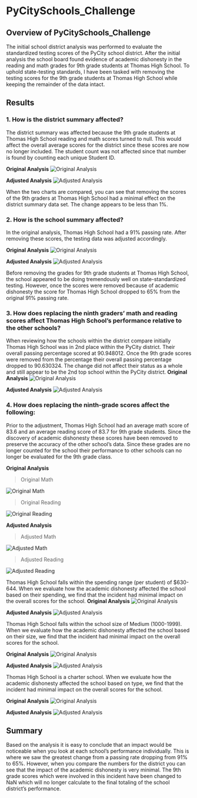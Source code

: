 # PyCitySchools_Challenge

## Overview of PyCitySchools_Challenge
The initial school district analysis was performed to evaluate the standardized testing scores of the PyCity school district. After the initial analysis the school board found evidence of academic dishonesty in the reading and math grades for 9th grade students at Thomas High School. To uphold state-testing standards, I have been tasked with removing the testing scores for the 9th grade students at Thomas High School while keeping the remainder of the data intact. 

## Results
### 1. How is the district summary affected?

The district summary was affected because the 9th grade students at Thomas High School reading and math scores turned to null. This would affect the overall average scores for the district since these scores are now no longer included. The student count was not affected since that number is found by counting each unique Student ID.

**Original Analysis**
![Original Analysis](https://github.com/CorinneBean/School_District_Analysis/blob/3a1cc2617144300b1d0e0265433be7f5d7afd0e7/Resources/Original%20District%20Summary.png)

**Adjusted Analysis**
![Adjusted Analysis](https://github.com/CorinneBean/School_District_Analysis/blob/3a1cc2617144300b1d0e0265433be7f5d7afd0e7/Resources/Adjusted%20District%20Summary.png)

When the two charts are compared, you can see that removing the scores of the 9th graders at Thomas High School had a minimal effect on the district summary data set. The change appears to be less than 1%.

### 2. How is the school summary affected?
In the original analysis, Thomas High School had a 91% passing rate. After removing these scores, the testing data was adjusted accordingly. 

**Original Analysis**
![Original Analysis]( https://github.com/CorinneBean/School_District_Analysis/blob/589a8eb3f4c9d9b3bb1fcac8789caf16513ecdc7/Resources/Original%20Per%20School%20Summary.png)

**Adjusted Analysis**
![Adjusted Analysis]( https://github.com/CorinneBean/School_District_Analysis/blob/589a8eb3f4c9d9b3bb1fcac8789caf16513ecdc7/Resources/Adjusted%20Per%20School%20Summary.png)

Before removing the grades for 9th grade students at Thomas High School, the school appeared to be doing tremendously well on state-standardized testing. However, once the scores were removed because of academic dishonesty the score for Thomas High School dropped to 65% from the original 91% passing rate.

### 3. How does replacing the ninth graders’ math and reading scores affect Thomas High School’s performance relative to the other schools?
When reviewing how the schools within the district compare initially Thomas High School was in 2nd place within the PyCity district. Their overall passing percentage scored at 90.948012. Once the 9th grade scores were removed from the percentage their overall passing percentage dropped to 90.630324. The change did not affect their status as a whole and still appear to be the 2nd top school within the PyCity district.
**Original Analysis**
![Original Analysis]( https://github.com/CorinneBean/School_District_Analysis/blob/08c964f9e7e53c377f29cbecd696603c2f1525e3/Resources/original_top_school.png)

**Adjusted Analysis**
![Adjusted Analysis]( https://github.com/CorinneBean/School_District_Analysis/blob/08c964f9e7e53c377f29cbecd696603c2f1525e3/Resources/adjusted_top_school.png)
### 4. How does replacing the ninth-grade scores affect the following:
Prior to the adjustment, Thomas High School had an average math score of 83.6 and an average reading score of 83.7 for 9th grade students. Since the discovery of academic dishonesty these scores have been removed to preserve the accuracy of the other school’s data. Since these grades are no longer counted for the school their performance to other schools can no longer be evaluated for the 9th grade class.

**Original Analysis**
>Original Math 

![Original Math]( https://github.com/CorinneBean/School_District_Analysis/blob/93b0ae021b3c3d0050cb5552d080613af8c2aa35/Resources/original_math_by_school.png)

>Original Reading

![Original Reading]( https://github.com/CorinneBean/School_District_Analysis/blob/93b0ae021b3c3d0050cb5552d080613af8c2aa35/Resources/original_reading_by_school.png)

**Adjusted Analysis**
>Adjusted Math

![Adjusted Math]( https://github.com/CorinneBean/School_District_Analysis/blob/93b0ae021b3c3d0050cb5552d080613af8c2aa35/Resources/adjusted_math_by_school.png)

>Adjusted Reading

![Adjusted Reading]( https://github.com/CorinneBean/School_District_Analysis/blob/93b0ae021b3c3d0050cb5552d080613af8c2aa35/Resources/adjusted_reading_by_school.png)

Thomas High School falls within the spending range (per student) of $630-644. When we evaluate how the academic dishonesty affected the school based on their spending, we find that the incident had minimal impact on the overall scores for the school.
**Original Analysis**
![Original Analysis]( https://github.com/CorinneBean/School_District_Analysis/blob/03bcdcaf308c837aaeccd6afadb0b148c6570a17/Resources/original_scores_by_spending.png)

**Adjusted Analysis**
![Adjusted Analysis]( https://github.com/CorinneBean/School_District_Analysis/blob/03bcdcaf308c837aaeccd6afadb0b148c6570a17/Resources/adjustedl_scores_by_spending.png)

Thomas High School falls within the school size of Medium (1000-1999). When we evaluate how the academic dishonesty affected the school based on their size, we find that the incident had minimal impact on the overall scores for the school.

**Original Analysis**
![Original Analysis]( https://github.com/CorinneBean/School_District_Analysis/blob/f223123881050e4b491f2200769b131bf3b7c161/Resources/original_score_by_size.png)

**Adjusted Analysis**
![Adjusted Analysis]( https://github.com/CorinneBean/School_District_Analysis/blob/f223123881050e4b491f2200769b131bf3b7c161/Resources/adjusted_score_by_size.png)

Thomas High School is a charter school. When we evaluate how the academic dishonesty affected the school based on type, we find that the incident had minimal impact on the overall scores for the school.

**Original Analysis**
![Original Analysis]( https://github.com/CorinneBean/School_District_Analysis/blob/f223123881050e4b491f2200769b131bf3b7c161/Resources/original_scores_by_type.png)

**Adjusted Analysis**
![Adjusted Analysis]( https://github.com/CorinneBean/School_District_Analysis/blob/f223123881050e4b491f2200769b131bf3b7c161/Resources/adjusted_scores_by_type.png)

## Summary

Based on the analysis it is easy to conclude that an impact would be noticeable when you look at each school’s performance individually. This is where we saw the greatest change from a passing rate dropping from 91% to 65%. However, when you compare the numbers for the district you can see that the impact of the academic dishonesty is very minimal. The 9th grade scores which were involved in this incident have been changed to NaN which will no longer calculate to the final totaling of the school district’s performance. 
